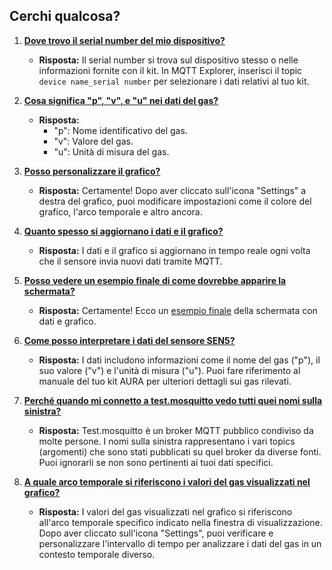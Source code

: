 ## Cerchi qualcosa?

1. **[Dove trovo il serial number del mio dispositivo?](#domanda-1)**
   - **Risposta:** Il serial number si trova sul dispositivo stesso o nelle informazioni fornite con il kit. In MQTT Explorer, inserisci il topic `device name_serial number` per selezionare i dati relativi al tuo kit.

2. **[Cosa significa "p", "v", e "u" nei dati del gas?](#domanda-2)**
   - **Risposta:** 
     - "p": Nome identificativo del gas.
     - "v": Valore del gas.
     - "u": Unità di misura del gas.

3. **[Posso personalizzare il grafico?](#domanda-3)**
   - **Risposta:** Certamente! Dopo aver cliccato sull'icona "Settings" a destra del grafico, puoi modificare impostazioni come il colore del grafico, l'arco temporale e altro ancora.

4. **[Quanto spesso si aggiornano i dati e il grafico?](#domanda-4)**
   - **Risposta:** I dati e il grafico si aggiornano in tempo reale ogni volta che il sensore invia nuovi dati tramite MQTT.

5. **[Posso vedere un esempio finale di come dovrebbe apparire la schermata?](#domanda-5)**
   - **Risposta:** Certamente! Ecco un [esempio finale](https://github.com/OfficineAura/OfficineAura_Lezioni/blob/main/Sessione_1%3A%20MQTT/Mqtt_explorer_example.png) della schermata con dati e grafico.

6. **[Come posso interpretare i dati del sensore SEN5?](#domanda-6)**
   - **Risposta:** I dati includono informazioni come il nome del gas ("p"), il suo valore ("v") e l'unità di misura ("u"). Puoi fare riferimento al manuale del tuo kit AURA per ulteriori dettagli sui gas rilevati.

7. **[Perché quando mi connetto a test.mosquitto vedo tutti quei nomi sulla sinistra?](#domanda-7)**
   - **Risposta:** Test.mosquitto è un broker MQTT pubblico condiviso da molte persone. I nomi sulla sinistra rappresentano i vari topics (argomenti) che sono stati pubblicati su quel broker da diverse fonti. Puoi ignorarli se non sono pertinenti ai tuoi dati specifici.

8. **[A quale arco temporale si riferiscono i valori del gas visualizzati nel grafico?](#domanda-8)**
   - **Risposta:** I valori del gas visualizzati nel grafico si riferiscono all'arco temporale specifico indicato nella finestra di visualizzazione. Dopo aver cliccato sull'icona "Settings", puoi verificare e personalizzare l'intervallo di tempo per analizzare i dati del gas in un contesto temporale diverso.

